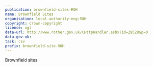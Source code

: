 ```yaml
---
publication: brownfield-sites-ROH
name: Brownfield Sites
organisation: local-authority-eng:ROH
copyright: crown-copyright
licence: ogl
data-url: http://www.rother.gov.uk/CHttpHandler.ashx?id=29528&p=0
data-gov-uk: 
task: csv
prefix: brownfield-site-ROH
---
```


Brownfield sites

